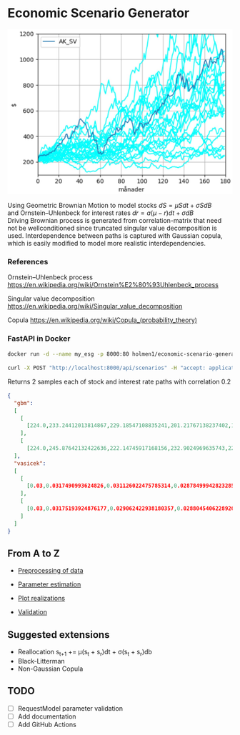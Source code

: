 # Economic Scenario Generator


![error](https://github.com/holmen1/economic-scenario-generator/blob/master/images/StockSimulation.JPG)

Using Geometric Brownian Motion to model stocks $dS = \mu S dt + \sigma S dB$  
and Ornstein–Uhlenbeck for interest rates $dr = a(\mu - r) dt + \sigma dB$  
Driving Brownian process is generated from correlation-matrix that need not be wellconditioned since truncated singular value decomposition is used.
Interdependence between paths is captured with Gaussian copula, which is easily modified to model more realistic interdependencies.


### References
Ornstein–Uhlenbeck process https://en.wikipedia.org/wiki/Ornstein%E2%80%93Uhlenbeck_process

Singular value decomposition https://en.wikipedia.org/wiki/Singular_value_decomposition

Copula https://en.wikipedia.org/wiki/Copula_(probability_theory)


### FastAPI in Docker

```bash
docker run -d --name my_esg -p 8000:80 holmen1/economic-scenario-generator-api
```

```bash
curl -X POST "http://localhost:8000/api/scenarios" -H "accept: application/json" -H "Content-Type: application/json" -d "{\"samples\":2,\"years\":1,\"s0\":[224.0,0.03],\"a\":[0.0,0.09],\"mu\":[0.094,-0.007],\"sigma\":[0.16,0.007],\"corrmatrix\":[[1.0,0.2],[0.2,1.0]]}" 
```
Returns 2 samples each of stock and interest rate paths with correlation 0.2
```json
{
  "gbm":
  [
    [
      [224.0,233.24412013814867,229.18547108835241,201.21767138237402,197.79405885872166,204.47744632258156,205.55080360971866,197.35847765423307,186.42121736135533,181.7706511859549,173.90476702243666,163.2463116308496]
    ],
    [
      [224.0,245.87642132422636,222.14745917168156,232.9024969635743,229.74452566362092,212.972579510549,220.10836429078336,225.67609603841169,219.71785863011573,224.02066532753028,236.47170360973624,233.02408676476088]]
  ],
  "vasicek":
  [
    [
      [0.03,0.0317490993624826,0.031126022475785314,0.028784999428232854,0.02386318403273988,0.02339283297432511,0.022223960080312615,0.02372984522270116,0.022343614082276548,0.022403681819454593,0.020849847246733787,0.01836709280417392]
    ],
    [
      [0.03,0.03175193924876177,0.029062422938180357,0.028804540622892057,0.030073175655091995,0.02909048927411122,0.030467152357563074,0.02833432423517005,0.027626317877791372,0.02643795243414647,0.026070559942345636,0.025927968228109975]
    ]
  ]
}
```

## From A to Z

* [Preprocessing of data](https://github.com/holmen1/economic-scenario-generator/blob/master/notebooks/1.timeseries.ipynb)

* [Parameter estimation](https://github.com/holmen1/economic-scenario-generator/blob/master/notebooks/2.calibration.ipynb)

* [Plot realizations](https://github.com/holmen1/economic-scenario-generator/blob/master/notebooks/3.simulation.ipynb)

* [Validation](https://github.com/holmen1/economic-scenario-generator/blob/master/notebooks/4.validation.ipynb)


## Suggested extensions

* Reallocation s<sub>t+1</sub> += &mu;(s<sub>t</sub> + s<sub>r</sub>)dt + &sigma;(s<sub>t</sub> + s<sub>r</sub>)db
* Black-Litterman
* Non-Gaussian Copula

## TODO

* [ ] RequestModel parameter validation
* [ ] Add documentation
* [ ] Add GitHub Actions

